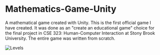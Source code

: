 # Mathematics-Game-Unity
A mathematical game created with Unity. This is the first official game I have created. It was done as an "create an educational game" choice for the final project in CSE 323: Human-Computer Interaction at Stony Brook University. The entire game was written from scratch.

![Levels](https://github.com/aferruzza/Mathematics-Game-Unity/edit/master/final-project-demo.gif)
